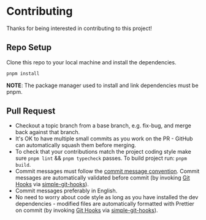 # Contributing

Thanks for being interested in contributing to this project!

## Repo Setup

Clone this repo to your local machine and install the dependencies.

```bash
pnpm install
```

**NOTE**: The package manager used to install and link dependencies must be pnpm.

## Pull Request

- Checkout a topic branch from a base branch, e.g. fix-bug, and merge back against that branch.
- It's OK to have multiple small commits as you work on the PR - GitHub can automatically squash them before merging.
- To check that your contributions match the project coding style make sure `pnpm lint` && `pnpm typecheck` passes. To build project run: `pnpm build`.
- Commit messages must follow the [commit message convention](./.github/commit-convention.md). Commit messages are automatically validated before commit (by invoking [Git Hooks](https://git-scm.com/docs/githooks) via [simple-git-hooks](https://github.com/toplenboren/simple-git-hooks)).
- Commit messages preferably in English.
- No need to worry about code style as long as you have installed the dev dependencies - modified files are automatically formatted with Prettier on commit (by invoking [Git Hooks](https://git-scm.com/docs/githooks) via [simple-git-hooks](https://github.com/toplenboren/simple-git-hooks)).
